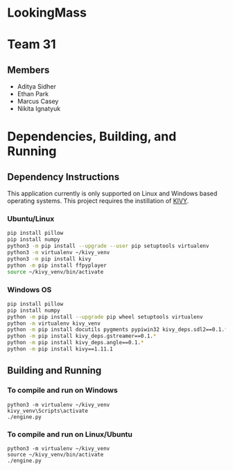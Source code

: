 # LookingMass

# Team 31

## Members
* Aditya Sidher
* Ethan Park
* Marcus Casey
* Nikita Ignatyuk


# Dependencies, Building, and Running

## Dependency Instructions
This application currently is only supported on Linux and Windows based operating systems. This project requires the instillation of [KIVY](https://kivy.org/doc/stable/installation/installation-linux.html#installation-linux). 

### Ubuntu/Linux
```bash
pip install pillow
pip install numpy
python3 -m pip install --upgrade --user pip setuptools virtualenv
python3 -m virtualenv ~/kivy_venv
python3 -m pip install kivy
python -m pip install ffpyplayer
source ~/kivy_venv/bin/activate
```
### Windows OS
```bash
pip install pillow
pip install numpy
python -m pip install --upgrade pip wheel setuptools virtualenv
python -m virtualenv kivy_venv
python -m pip install docutils pygments pypiwin32 kivy_deps.sdl2==0.1.* kivy_deps.glew==0.1.*
python -m pip install kivy_deps.gstreamer==0.1.*
python -m pip install kivy_deps.angle==0.1.*
python -m pip install kivy==1.11.1
```

## Building and Running

### To compile and run on Windows
```
python3 -m virtualenv ~/kivy_venv
kivy_venv\Scripts\activate
./engine.py
```

### To compile and run on Linux/Ubuntu
```
python3 -m virtualenv ~/kivy_venv
source ~/kivy_venv/bin/activate
./engine.py
```
